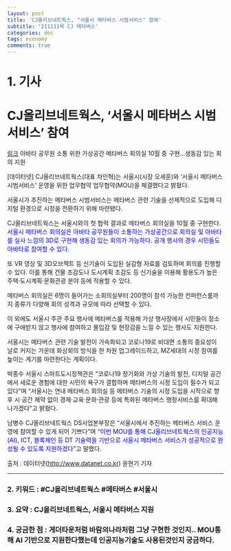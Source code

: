 ```yaml
---
layout: post
title: 'CJ올리브네트웍스, "서울시 메타버스 시범서비스" 참여'
subtitle: '211111목 CJ 메타버스'
categories: doc
tags: economy
comments: true
---
```


# 1. 기사
CJ올리브네트웍스, ‘서울시 메타버스 시범서비스’ 참여
==========
[링크](http://www.datanet.co.kr/news/articleView.html?idxno=164545)
아바타 공무원 소통 위한 가상공간 메타버스 회의실 10월 중 구현…생동감 있는 회의 지원

[데이터넷] CJ올리브네트웍스(대표 차인혁)는 서울시(시장 오세훈)와 ‘서울시 메타버스 시범서비스’ 운영을 위한 업무협약 업무협약(MOU)을 체결했다고 밝혔다.   

서울시가 추진하는 메타버스 시범서비스는 메타버스 관련 기술을 선제적으로 도입해 디지털 환경으로 시정을 전환하기 위해 마련됐다.   

CJ올리브네트웍스는 서울시와의 첫 협력 결과로 메타버스 회의실을 10월 중 구현한다. <span style="color:blue">서울시 메타버스 회의실은 아바타 공무원들이 소통하는 가상공간으로 회의실 및 아바타를 실사 느낌의 3D로 구현해 생동감 있는 회의가 가능하다. 공개 행사의 경우 시민들도 아바타로 참여할 수 있다.</span>   

또 VR 영상 및 3D오브젝트 등 신기술이 도입된 실감형 자료를 검토하며 회의를 진행할 수 있다. 이를 통해 건물 조감도나 도시계획 조감도 등 신기술을 이용해 활용도가 높은 주택·도시계획·문화관광 분야 등에 적용할 수 있다.   

메타버스 회의실은 6명이 들어가는 소회의실부터 200명이 참석 가능한 컨퍼런스룸까지 종류가 다양해 회의 성격과 규모에 따라 선택할 수 있다.   

이 외에도 서울시 주관 주요 행사에 메타버스를 적용해 가상 행사장에서 시민들이 장소에 구애받지 않고 행사에 참여하고 몰입감 및 현장감을 느낄 수 있는 행사도 지원한다.   

서울시는 메타버스 관련 기술 발전이 가속화되고 코로나19로 비대면 소통의 중요성이 날로 커지는 가운데 화상회의 방식을 한 차원 업그레이드하고, MZ세대의 시정 참여를 높이는 계기를 마련한다는 계획이다.   

박종수 서울시 스마트도시정책관은 “코로나19 장기화와 가상 기술의 발전, 디지털 공간에서 새로운 경험에 대한 시민의 욕구가 결합하며 메타버스의 시정 도입이 필수가 되고 있다”며 “서울시는 연내 메타버스 회의실 등 메타버스 기술의 시정 도입을 시작으로 향후 시·공간 제약 없이 경제·교육·문화·관광 등에 특화된 메타버스 행정서비스를 확대해 나가겠다”고 밝혔다.   

남병수 CJ올리브네트웍스 DS사업본부장은 “서울시에서 추진하는 메타버스 서비스 운영에 참여할 수 있게 되어 기쁘다”며 <span style="color:blue">“이번 MOU를 통해 CJ올리브네트웍스의 인공지능(AI), ICT, 블록체인 등 DT 기술력을 기반으로 서울시 메타버스 서비스가 성공적으로 완성될 수 있도록 지원하겠다”</span>고 말했다.   

출처 : 데이터넷(http://www.datanet.co.kr)
윤현기 기자  

* * *

### 2. 키워드 : \#CJ올리브네트웍스 \#메타버스 \#서울시
### 3. 요약 : CJ올리브네트웍스, 서울시 메타버스 지원
### 4. 궁금한 점 : 게더타운처럼 바람의나라처럼 그냥 구현한 것인지..  MOU통해 AI 기반으로 지원한다했는데 인공지능기술도 사용된것인지 궁금하다.
